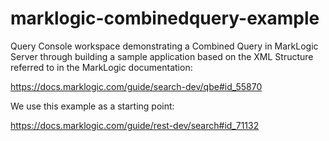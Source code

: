 # marklogic-combinedquery-example

Query Console workspace demonstrating a Combined Query in MarkLogic Server through building a sample application based on the XML Structure referred to in the MarkLogic documentation:

https://docs.marklogic.com/guide/search-dev/qbe#id_55870

We use this example as a starting point:

https://docs.marklogic.com/guide/rest-dev/search#id_71132
